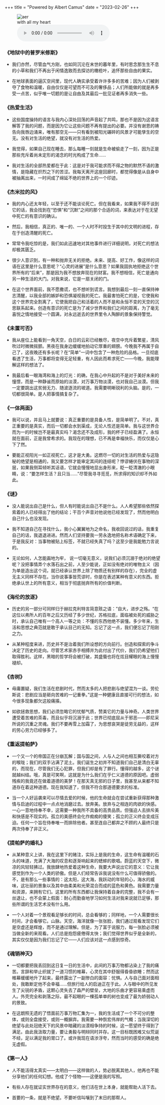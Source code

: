 +++
title = "Powered by Albert Camus"
date = "2023-02-26"
+++

<link rel="stylesheet" href="/css/audio.min.css" />
<figure class="figure-center">
  <img src="https://static.yon.im/image/blog/powered-by-albert-camus/Paragon.jpg" alt="aer">
  <figcaption>with all my heart</figcaption>
  <audio class="audio-control" controls>
    <source src="https://static.yon.im/audio/Paragon%20-%20A.N.O.%E3%80%81Shadowx.mp3" type="audio/mpeg">
    您的浏览器不支持 audio 元素。
  </audio>
</figure>



### 《地狱中的普罗米修斯》

- 我们亦然，尽管血气方刚，也如同沉沦在末世的暮年里，有时思念那生生不息的小草和我们不再出于闲情逸致而去探访的橄榄叶，追怀那些自由的果实。

- 在地球表面的逼仄空间里，现代人确实承受着许许多多的苦难；因为人们被剥夺了食物和温暖，自由仅仅是可望而不可及的奢侈品；人们所能做的就是再多受一点苦，似乎唯一切题的是让自由及其最后一批见证者再多消失一些。

### 《热爱生活》

- 这些国度操持的语言与我内心深处回荡的声音起了共鸣，那也不是因为这语言解答了我的问题，而是因为它让这些问题不再有提出的必要。并没有谢恩的祷告向我唇边涌来，唯有那空无——只有看到被阳光碾碎的风景才可能孳生的空无。没有对生活的绝望，就没有对生活的热爱。

- 我觉得，如果自己现在睡去，那么每睡一刻就是生命被偷走了一刻，因为正是那些充斥着尚未定形的渴念的时光构成了生命……

- 我对生活的全部热爱都在于此：这是对于我可能求而不得之物的默然不语的激情，是隐藏在炽烈之下的苦涩。我每天离开这座回廊时，都觉得像是从自身中被抽离出来，一时间成了绵延不绝的世界上的一个印迹。

### 《杰米拉的风》

- 我的内心还太年轻，以至于还不能谈论死亡。但在我看来，如果我不得不谈到它的话，我会找到在“恐惧”和“沉默”之间的那个合适的词，来表达对于在无望中死亡的有意识的确认。

- 然后，我相信，真正的、唯一的、一个人时不时投生于其中的文明的进程，存在于创造清醒的死亡。

- 常常令我吃惊的是，我们如此迅速地对其他事件进行详细说明，对死亡的想法却极其匮乏。

- 很少人意识到，有一种和抛弃无关的拒绝。未来、提高、好工作，像这样的词语在这里是什么意思呢？“心灵的进展”是什么意思？如果我固执地拒绝这个世界所有的“后来”，那是因为我不想放奔现在的财富。我不想相信，死亡是通向另一种生活的大门。对我来说，它是一扇关闭的门。

-  在这个世界面前，我不愿撒谎，也不想听到谎言。我想到最后一刻一直保持神志清醒，以我全部的嫉妒和恐惧凝视我的死亡。我最害怕死亡的是，它使我和这个世界完全割离了，它使我把自己和活着的人而不是和永恒不变的天空的沉思联系起来。创造有意识的死亡是为了减少世界和我们之间的距离，为了毫无喜悦之情地接受一个圆满，对永远逝去的世界里令人陶醉的景象保持警觉。

### 《未置可否》

- 我从座位上能看到一角天空，白日的云彩已经散尽，夜空中充斥着繁星，清风吹过时微微摇颤。黑夜在我身边缓缓地拍动它厚重的翅膀。今晚我不再属于自己了，这夜晚还有多长呢？在“简单”一词中包含了一种危险的品格。一旦彻底看透了生活，万事都将变得无足轻重，有人因此而希求死亡——今晚，我能理解这样的想法了。

- 我最后看一眼海湾和海上的灯光：的确，在我心中升起的不是对于美好未来的憧憬，而是一种静谧而原始的淡漠，对万事万物淡漠，也对我自己淡漠。但我一定要跳出这贫弱无力、随波逐流的坡道。我需要明晰锐利的头脑。是的，一切都很简单。是人把事情搞复杂了。

### 《一体两面》

- 我可以说，并且马上就要说：真正重要的是具备人性，是简单明了。不对，真正重要的是真实，而后一切都会水到渠成，无论人性还是简单。我与这世界合而为一的时候岂不是最真实吗？渴念还不及成形，我的杯子已经盈满了。永恒就在面前，正是我曾希求的。我现在的理想，已不再是幸福快乐，而仅仅是心下了然。

- 要能正视阳光一如正视死亡，这才是大勇。这燃尽一切的对生活的热爱与这隐秘的绝望是相通的，我又要怎样才能审定其间的连结呢？悖谬蜷伏在事物的深层，如果我侧耳倾听其话语，它就会慢慢地显出身形来，眨一眨清澈的小眼睛，说：“要怎样生活？且只当……”尽管我寻寻觅觅，所求得的知识却不外如此。

### 《谜》

- 没人能说出自己是什么，但人有时能说出自己不是什么。人人希望那些依然探索着的人已经得出了他的结论；干百个声音对他说他已经发现了，然而他明白自己什么也没发现。

- 我不知道自己在寻找什么，我小心翼翼地为之命名，我收回说过的话，我重复自己的话，我退退进进。然而人们坚持要我一劳永逸地把名称术语确定下来，于是我反对：当事物被贴上标签，不就已经失真了吗？这至少是我能勉力言说的。

- 无论如何，人怎能画地为牢， 说一切毫无意义，说我们必须沉溺于绝对的绝望呢？没把事情弄个水落石出之前，人至少能说，正如没有绝对的唯物主义（因为单是造出这个词，就已经承认世界上除了物质还有别样的存在），完全的虚无主义同样不存在。当你说事事皆荒谬时，你是在表述某种有意义的东西。拒绝承认世上的所有意义，相当于彻底抛弃所有的价值判断。

### 《海伦的放逐》

- 历史的另一部分可同样归于赫拉克利特言简意赅之语：”自大，进步之殇。“在这位以弗所人的百年之后又历经了多少世纪，苏格拉底，面临被处死的威胁之时，承认自己唯有一个高人一等之处：不懂的东西他绝不装懂。多少年来，生活和思想之典范就是敢于承认目己的无知。忘记了这一点，我们便忘记了阳刚之力。

- 从某种程度来进，历史并不是治着我们所设想的方向前行。创造和探索的争斗决定了历史的走向。尽管艺术家赤手相搏并为此付出了代价，我们仍希望他们取得胜利。这样，黑暗的哲学将会被打破，其盛蜃也将在炫目耀眼的海上慢慢褪却。

### 《杏树》

- 毋庸置疑，我们生活在悲剧时代，然而太多的人把悲剧与绝望混为一谈。劳伦斯说：悲剧应当是砸向苦难的一记重拳。”这是一种健康且直接可行的想法，如今很多现象都欠这般痛揍。

- 如欲拯救思想，我们必须忽略它的忧郁气质，赞美它的力量与神奇。人类世界遭受着苦难的茶毒，而且似乎将沉溺于此；世界已彻底屈从于邪恶——即尼采所说的沉重之灵魂。我们不要再雪上加霜了，为思想哀哭是徒劳无益的，这样的劳心劳力已经够多了。

### 《重返提帕萨》

- 一个又一个的帝国正在分崩瓦解；国与国之间，人与人之间也相互撕咬着对方的喉咙；我们的双手沾满了泥土。我们诞生之初并不知道我们自己是清白无辜的，而现在，尽管我们无心犯罪，但我们却是有了罪行。懂得的越多，这个谜就越纠结。哦，真是可笑啊，这就是为什么我们在乎仁义道德的原因吧。虚弱残疾的我竟还在做着道德的美梦！在那天真无邪的日子里，我甚至从来都不知道存在着这种道德。现在我知道了，但我不符合那道德要求的标准。

- 当一个人好运袭来可以尽情去爱的时候，他的生命就会在尝试重新获得那种激情与启迪的过程中一点点地消磨过去。放奔美。放弃与之相连的肉欲的快感。一心一意地侍奉不幸，这需要一种我所不具备的高贵品质。但强迫人去排斥美和快感是不现实的。孤立的美感终会化作痴痴的傻笑；孤立的正义终会变成压迫。任何一个旨在侍奉唯一而排除他者。甚至连自己都弃之不顾的人最终只是两次侍奉了非正义。

### 《提帕萨的婚礼》

- 从某种意义上讲，我在这里下的赌注，实际上是我的生命，这生命有温暖的石头的味道，充满了大海的叹息和逐渐响起来的蟋蟀的歌唱。蔚蓝的天空下，微凉的风轻轻拂过。我放肆地热爱着这种生命，我要大声说出它的意义：它让我感觉到作为一个人类的骄傲。但是人们经常告诉我说没有什么可值得骄傲的。不，是有那么一些事情的：这太阳，这大海，我跃动的年轻的心，海水的威味，这壮丽的景象以及其中由柔美和光荣混合而成的蓝色和黄色。我需要力量和资源，来拥有它们。这里的所有东西都让我保持着自身的完整，我不会有一丝退让，也不会蒙上假面：耐心而勤奋地学习如何生活对我来说就已足够，那些所谓的生活艺术没有什么用。

- 一个人对着一个景观看足够长的时间，总会看够的；同样地，一个人需要很长时间，才会看够它。山脉。天空，海洋就像一张张脸，我们通过观看发现它们是空虚还是辉煌，而不是通过理解。但是，为了富于说服力，每一张脸必须被当做全新的来观看。人们总是抱怨疲倦得太快；我们觉得世界似乎是全新的，其实仅仅是因为我们忘记了它——人们应该对这一点感到惊奇。		

### 《魂销神灭》

- 一切都要把我丢回到这日复一日的生活中，此间的万事万物都沾染上了我的痛苦。言辞和举止织就了一道习惯的帷幕，心灵在其中舒服得昏昏欲睡；然而这帷幕缓缓地升了起来，最终露出了一副惨白的面容：忧惧。人与自己面对面相处，我敢断定他不会幸福……但旅行给人的启迪正在于此。人与眼中的所见发生了尖锐的矛盾，这颗心灵失去了森严的壁垒，大地的乐曲才更容易乘虚而人。外壳完全和剥落之际，最不起眼的一棵孤单单的树也变成了最为娇弱动人的景致。

- 在这朗照无遗的了悟面前万事万物汇集为一，我的生活成了一个不可分的整体，或则全盘接受，或则一概摒弃。我需要一种恢宏伟岸的气概；当我深切的绝望与此处冠绝天下的风景中暗藏的淡漠相争持的时候，这一愿望终于得到了满足。由此我汲取力量，要让勇毅与明辩同时并存。这一目标既困难又似荒诞不经，足以满足我的胃口了。或许我现在语涉浮夸，然而当时的感受的确是绝无虚假。

### 《第一人》

- 人不能活得太真实——太明白——这样做的人，势必脱离其他人，他再也不能分享他们的任何幻想。他成了个怪物——这便是我的写照。

- 有些人存在就证实世界存在的意义，他们活在世上本身，就能帮助人活下去。

- 首要的一条，就是不绝望。不要听信叫嚷到了末日的那帮人。